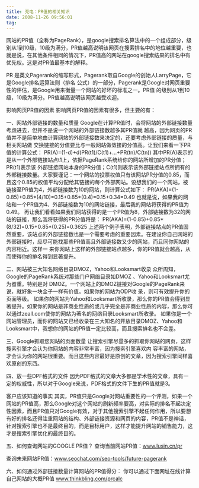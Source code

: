 ```yaml
---
title: 充电：PR值的相关知识
date: 2008-11-26 09:56:01
tag: 
---
```


网站的PR值（全称为PageRank），是google搜索排名算法中的一个组成部分，级别从1到10级，10级为满分，PR值越高说明该网页在搜索排名中的地位越重要，也就是说，在其他条件相同的情况下，PR值高的网站在google搜索结果的排名中有优先权。这是对PR值最基本的解释。

PR 是英文Pagerank的缩写形式，Pagerank取自Google的创始人LarryPage，它是Google排名运算法则（排名 公式）的一部分，Pagerank是Google对网页重要性的评估，是Google用来衡量一个网站的好坏的标准之一。PR值 的级别从1到10级，10级为满分。PR值越高说明该网页越受欢迎。

影响网页PR值的因素
影响网页PR值的因素有很多，但主要的有：

一、网站外部链接的数量和质量
Google在计算PR值时，会将网站的外部链接数量考虑进去，但并不是说一个网站的外部链接数越多其PR值就 越高，因为网页的PR值并不是简单地由计算网站的外部链接数来决定的，还要考虑外部链接的质量，与相关网站做 交换链接的分值要比与一般网站做敛接的分值高。让我们来看一下PR值的计算公式：
PR(A)=(1-d)+d(PR(t1)/C(t1)+...+PR(tn)/C(tn))
其中PR(A)表示的是从一个外部链接站点t1上，依据PageRank系统给你的网站所增加的PR分值；PR(t1)表示该 外部链接网站本身的PR分值；C(t1)则表示该外部链接站点所拥有的外部链接数量。大家要谨记：一个网站的投票权值只有该网站PR分值的0.85，而且这个0.85的权值平均分配给其链接的每个外部网站。设想我们的一个网站，被链接至PR值为4，外部链接数为10的网站，则计算公式如下：
PR(AKA)=(1-0.85)+0.85*(4/10)=0.15+0.85*(0.4)=0.15+0.34=0.49
也就是说，如果我的网站和一个PR值为4、外部链接数为10的网站链接，最后我的网站将获得的PR值为0.49。 再让我们看看如果我们网站获得的是一个PR值为8，外部链接数为32的网站的链接，那么我将获得的PR分值将是：
PR(AKA)=(1-0.85)+0.85*(8/32)=0.15+0.85*(0.25)=0.3625
上述两个例子表明，外部链接站点的PR值固然重要，该站点的外部链接数也是一个需要考虑的重要因素。在建设你自己网站的外部链接时，应尽可能找那些PR值高且外部链接数又少的网站，而且同你网站的内容相近。这样一 来你网站上这样的外部链接站点越多，你的PR值就会越高，从而使得你的排名得到显著提升。


二、网站被三大知名网络目录DMOZ，Yahoo和Looksmart收录
众所周知，Google的PageRank系统对那些门户网络目录如DMOZ 、Yahoo和Looksmart尤为器重。特别是对 DMOZ。一个网站上的DMOZ链接对Google的PageRank来说，就好象一块金子一样有价值。如果你的网站为ODP收 录，则可有效提升你的页面等级。
如果你的网站为Yahoo和Looksmart所收录，那么你的PR值会得到显著提升。如果你的网站是非商业性质的或几乎完全是非商业性质的内容，那么你可以通过zeall.com使你的网站为著名的网络目录Looksmart所收录。
如果你是一个网站管理员，而你的网站又已经收录在三大知名的开放目录DMOZ、Yahoo和Looksmart中，我想你的网站的PR值一定比较高，而且搜索排名也不会差。


三、Google抓取您网站的页面数量
让搜索引擎尽量多的抓取你网站的网页，这样搜索引擎才会认为你网站的内容非常丰富，因为搜索引擎喜欢内 容丰富的网站，才会认为你的网站很重要。而且这些内容最好是原创的文章，因为搜索引擎同样喜欢原创的东西。


四、放一些DPF格式的文件
因为PDF格式的文章大多都是学术性的文章，具有一定的权威性，所以对于Google来说，PDF格式的文件下生的PR值就是3。


客户应该知道的事实
其实，PR值只是Google对网站重要性的一个评测，如果一个网站的PR值高，那么Google对这个网站的刷新频率要高，对实际的排名不起决定性因素，而且PR值只对Google有效，对于其他搜索引擎不起任何作用，所以要想有好的排名还得注重网站的结构、外部链接资源和网页的内容，PR值不是神话，针对搜索引擎也不是最终目的，而是目标用户，这样才能提升网站的销售能力，这才是搜索引擎优化的最终目的。

五、如何查询网站的GOOGLE PR值？
查询当前网站PR值：www.lusin.cn/pr

查询未来网站PR值：www.seochat.com/seo-tools/future-pagerank

六、如何通过外部链接数量计算网站的PR值得分：
你可以通过下面网址在线计算自己网站的大概PR值
www.thinkbling.com/prcalc














